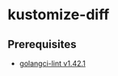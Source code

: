 # kustomize-diff

## Prerequisites

- [golangci-lint v1.42.1](https://github.com/golangci/golangci-lint-action)

